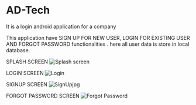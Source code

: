 # AD-Tech
It is a login android application for a company

This application have SIGN UP FOR NEW USER, LOGIN FOR EXISTING USER AND FORGOT PASSWORD functionalities . here all user data is store in local database.

SPLASH SCREEN
![Splash screen](https://user-images.githubusercontent.com/109063565/188833675-607e6cf1-3381-45bc-9ef1-294aaf2227f9.jpg)

LOGIN SCREEN
![Login](https://user-images.githubusercontent.com/109063565/188833702-9c1d41bf-defe-4df0-8f20-d76a67f3130d.jpg)

SIGNUP SCREEN
![SignUpjpg](https://user-images.githubusercontent.com/109063565/188833742-e90ed098-b9b4-4bcc-ab3b-158590349fa0.jpg)

FORGOT PASSWORD SCREEN
![Forgot Password](https://user-images.githubusercontent.com/109063565/188833777-df5cddcd-afe2-482f-bed5-3d363187af8a.jpg)
